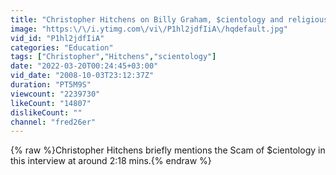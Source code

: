 ```yaml
---
title: "Christopher Hitchens on Billy Graham, $cientology and religious hypocrisy"
image: "https:\/\/i.ytimg.com\/vi\/P1hl2jdfIiA\/hqdefault.jpg"
vid_id: "P1hl2jdfIiA"
categories: "Education"
tags: ["Christopher","Hitchens","scientology"]
date: "2022-03-20T00:24:45+03:00"
vid_date: "2008-10-03T23:12:37Z"
duration: "PT5M9S"
viewcount: "2239730"
likeCount: "14807"
dislikeCount: ""
channel: "fred26er"
---
```

{% raw %}Christopher Hitchens briefly mentions the Scam of $cientology in this interview at around 2:18 mins.{% endraw %}
